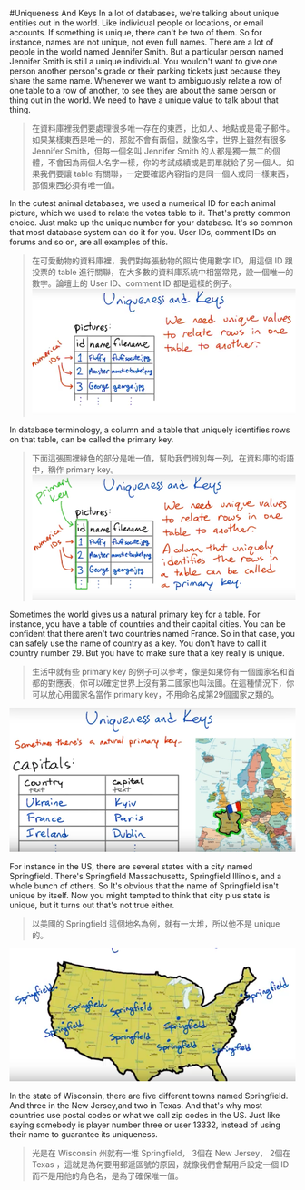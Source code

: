 #Uniqueness And Keys
In a lot of databases, we're talking about unique entities out in the world. Like individual people or locations, or email accounts. If something is unique, there can't be two of them. So for instance, names are not unique, not even full names. There are a lot of people in the world named Jennifer Smith. But a particular person named Jennifer Smith is still a unique individual. You wouldn't want to give one person another person's grade or their parking tickets just because they share the same name. Whenever we want to ambiguously relate a row of one table to a row of another, to see they are about the same person or thing out in the world. We need to have a unique value to talk about that thing.
>在資料庫裡我們要處理很多唯一存在的東西，比如人、地點或是電子郵件。如果某樣東西是唯一的，那就不會有兩個，就像名字，世界上雖然有很多 Jennifer Smith，但每一個名叫 Jennifer Smith 的人都是獨一無二的個體，不會因為兩個人名字一樣，你的考試成績或是罰單就給了另一個人。如果我們要讓 table 有關聯，一定要確認內容指的是同一個人或同一樣東西，那個東西必須有唯一值。

In the cutest animal databases, we used a numerical ID for each animal picture, which we used to relate the votes table to it. That's pretty common choice. Just make up the unique number for your database. It's so common that most database system can do it for you. User IDs, comment IDs on forums and so on, are all examples of this.
>在可愛動物的資料庫裡，我們對每張動物的照片使用數字 ID，用這個 ID 跟投票的 table 進行關聯，在大多數的資料庫系統中相當常見，設一個唯一的數字。論壇上的 User ID、comment ID 都是這樣的例子。
![](/assets/unique_1.png)

In database terminology, a column and a table that uniquely identifies rows on that table, can be called the primary key.
>下面這張圖裡綠色的部分是唯一值，幫助我們辨別每一列，在資料庫的術語中，稱作 primary key。
![](/assets/unique_2.png)


Sometimes the world gives us a natural primary key for a table. For instance, you have a table of countries and their capital cities. You can be confident that there aren't two countries named France. So in that case, you can safely use the name of country as a key. You don't have to call it country number 29. But you have to make sure that a key really is unique.
>生活中就有些 primary key 的例子可以參考，像是如果你有一個國家名和首都的對應表，你可以確定世界上沒有第二國家也叫法國。在這種情況下，你可以放心用國家名當作 primary key，不用命名成第29個國家之類的。

![](/assets/unique_3.png)

For instance in the US, there are several states with a city named Springfield. There's Springfield Massachusetts, Springfield Illinois, and a whole bunch of others. So It's obvious that the name of Springfield isn't unique by itself. Now you might tempted to think that city plus state is unique, but it turns out that's not true either.
>以美國的 Springfield 這個地名為例，就有一大堆，所以他不是 unique 的。

![](/assets/unique_4.png)

In the state of Wisconsin, there are five different towns named Springfield. And three in the New Jersey,and two in Texas. And that's why most countries use postal codes or what we call zip codes in the US. Just like saying somebody is player number three or user 13332, instead of using their name to guarantee its uniqueness.
>光是在 Wisconsin 州就有一堆 Springfield， 3個在 New Jersey， 2個在 Texas ，這就是為何要用郵遞區號的原因，就像我們會幫用戶設定一個 ID 而不是用他的角色名，是為了確保唯一值。

